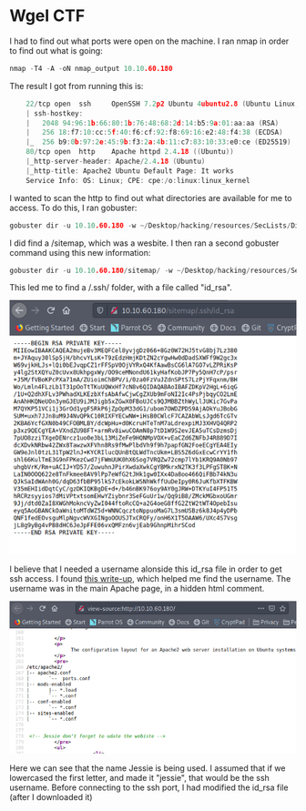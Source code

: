 # Wgel CTF

I had to find out what ports were open on the machine. I ran nmap in order to find out what is going:

```c
nmap -T4 -A -oN nmap_output 10.10.60.180
```

The result I got from running this is:

```c
	22/tcp open  ssh     OpenSSH 7.2p2 Ubuntu 4ubuntu2.8 (Ubuntu Linux; protocol 2.0)
	| ssh-hostkey: 
	|   2048 94:96:1b:66:80:1b:76:48:68:2d:14:b5:9a:01:aa:aa (RSA)
	|   256 18:f7:10:cc:5f:40:f6:cf:92:f8:69:16:e2:48:f4:38 (ECDSA)
	|_  256 b9:0b:97:2e:45:9b:f3:2a:4b:11:c7:83:10:33:e0:ce (ED25519)
	80/tcp open  http    Apache httpd 2.4.18 ((Ubuntu))
	|_http-server-header: Apache/2.4.18 (Ubuntu)
	|_http-title: Apache2 Ubuntu Default Page: It works
	Service Info: OS: Linux; CPE: cpe:/o:linux:linux_kernel
```

I wanted to scan the http to find out what directories are available for me to access. To do this, I ran gobuster:

```c
gobuster dir -u 10.10.60.180 -w ~/Desktop/hacking/resources/SecLists/Discovery/Web-Content/directory-list-2.3-small.txt -t 30
```

I did find a /sitemap, which was a wesbite. I then ran a second gobuster command using this new information:

```c
gobuster dir -u 10.10.60.180/sitemap/ -w ~/Desktop/hacking/resources/SecLists/Discovery/Web-Content/directory-list-2.3-small.txt -t 30
```

This led me to find a /.ssh/ folder, with a file called "id\_rsa". 

![](../../.gitbook/assets/screenshot-2021-03-10-152802.png)

I believe that I needed a username alonside this id\_rsa file in order to get ssh access. I found [this write-up](https://github.com/DiracSpace/Penetration-Testing-Walkthoughs/tree/main/WgelCTF), which helped me find the username. The username was in the main Apache page, in a hidden html comment.

![](../../.gitbook/assets/screenshot-2021-03-10-152922.png)

Here we can see that the name Jessie is being used. I assumed that if we lowercased the first letter, and made it "jessie", that would be the ssh username. Before connecting to the ssh port, I had modified the id\_rsa file \(after I downloaded it\)

